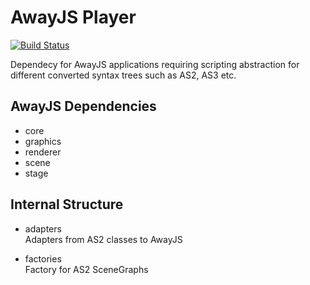 # AwayJS Player
[![Build Status](https://travis-ci.org/awayjs/player.svg?branch=dev)](https://travis-ci.org/awayjs/player)

Dependecy for AwayJS applications requiring scripting abstraction for different converted syntax trees such as AS2, AS3 etc.

## AwayJS Dependencies

* core
* graphics
* renderer
* scene
* stage

## Internal Structure

* adapters<br>
Adapters from AS2 classes to AwayJS

* factories<br>
Factory for AS2 SceneGraphs